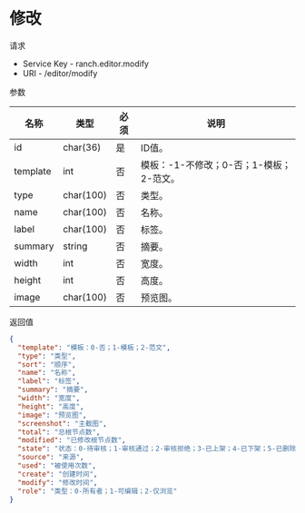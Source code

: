 # 修改

请求
- Service Key - ranch.editor.modify
- URI - /editor/modify

参数

|名称|类型|必须|说明|
|---|---|---|---|
|id|char(36)|是|ID值。|
|template|int|否|模板：-1-不修改；0-否；1-模板；2-范文。|
|type|char(100)|否|类型。|
|name|char(100)|否|名称。|
|label|char(100)|否|标签。|
|summary|string|否|摘要。|
|width|int|否|宽度。|
|height|int|否|高度。|
|image|char(100)|否|预览图。|

返回值
```json
{
  "template": "模板：0-否；1-模板；2-范文",
  "type": "类型",
  "sort": "顺序",
  "name": "名称",
  "label": "标签",
  "summary": "摘要",
  "width": "宽度",
  "height": "高度",
  "image": "预览图",
  "screenshot": "主截图",
  "total": "总根节点数",
  "modified": "已修改根节点数",
  "state": "状态：0-待审核；1-审核通过；2-审核拒绝；3-已上架；4-已下架；5-已删除",
  "source": "来源",
  "used": "被使用次数",
  "create": "创建时间",
  "modify": "修改时间",
  "role": "类型：0-所有者；1-可编辑；2-仅浏览"
}
```